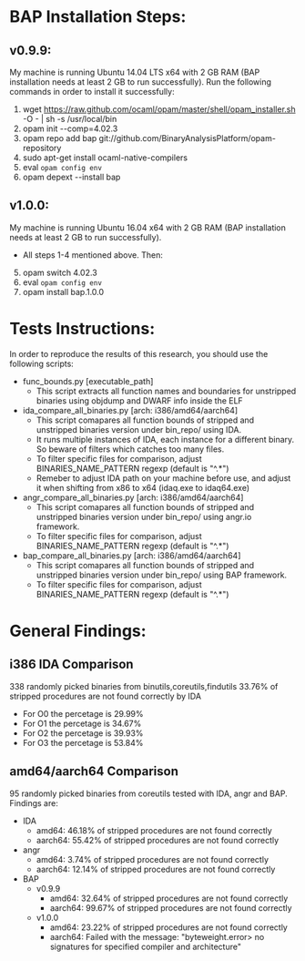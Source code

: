 BAP Installation Steps:
=======================

v0.9.9:
-------
My machine is running Ubuntu 14.04 LTS x64 with 2 GB RAM (BAP installation needs at least 2 GB to run successfully).
Run the following commands in order to install it successfully:
1. wget https://raw.github.com/ocaml/opam/master/shell/opam_installer.sh -O - | sh -s /usr/local/bin
2. opam init --comp=4.02.3
3. opam repo add bap git://github.com/BinaryAnalysisPlatform/opam-repository
4. sudo apt-get install ocaml-native-compilers
5. eval `opam config env`
6. opam depext --install bap

v1.0.0:
-------
My machine is running Ubuntu 16.04 x64 with 2 GB RAM (BAP installation needs at least 2 GB to run successfully).
* All steps 1-4 mentioned above. Then:
5. opam switch 4.02.3
6. eval `opam config env`
7. opam install bap.1.0.0

Tests Instructions:
===================
In order to reproduce the results of this research, you should use the following scripts:
- func_bounds.py [executable_path]
	- This script extracts all function names and boundaries for unstripped binaries using objdump and DWARF info inside the ELF
- ida_compare_all_binaries.py [arch: i386/amd64/aarch64]
	- This script comapares all function bounds of stripped and unstripped binaries version under bin_repo/<arch> using IDA.
	- It runs multiple instances of IDA, each instance for a different binary. So beware of filters which catches too many files.
	- To filter specific files for comparison, adjust BINARIES_NAME_PATTERN regexp (default is "^.*")
	- Remeber to adjust IDA path on your machine before use, and adjust it when shifting from x86 to x64 (idaq.exe to idaq64.exe)
- angr_compare_all_binaries.py [arch: i386/amd64/aarch64]
	- This script comapares all function bounds of stripped and unstripped binaries version under bin_repo/<arch> using angr.io framework.
	- To filter specific files for comparison, adjust BINARIES_NAME_PATTERN regexp (default is "^.*")
- bap_compare_all_binaries.py [arch: i386/amd64/aarch64]
	- This script comapares all function bounds of stripped and unstripped binaries version under bin_repo/<arch> using BAP framework.
	- To filter specific files for comparison, adjust BINARIES_NAME_PATTERN regexp (default is "^.*")

General Findings:
==================
i386 IDA Comparison
------------------------
338 randomly picked binaries from binutils,coreutils,findutils
33.76% of stripped procedures are not found correctly by IDA
- For O0 the percetage is 29.99%
- For O1 the percetage is 34.67%
- For O2 the percetage is 39.93%
- For O3 the percetage is 53.84%

amd64/aarch64 Comparison
------------------------
95 randomly picked binaries from coreutils tested with IDA, angr and BAP. Findings are:
- IDA
	- amd64: 46.18% of stripped procedures are not found correctly
	- aarch64: 55.42% of stripped procedures are not found correctly
- angr
	- amd64: 3.74% of stripped procedures are not found correctly
	- aarch64: 12.14% of stripped procedures are not found correctly
- BAP
	- v0.9.9
		- amd64: 32.64% of stripped procedures are not found correctly
		- aarch64: 99.67% of stripped procedures are not found correctly
	- v1.0.0
		- amd64: 23.22% of stripped procedures are not found correctly
		- aarch64: Failed with the message: "byteweight.error> no signatures for specified compiler and architecture"
